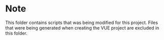 # Note

This folder contains scripts that was being modified for this project. Files that were being generated when creating the VUE project are excluded in this folder.